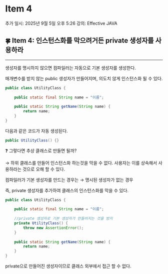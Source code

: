# Item 4

추가 일시: 2025년 9월 5일 오후 5:26
강의: Effective JAVA

## 🍀 Item 4: 인스턴스화를 막으려거든 private 생성자를 사용하라

---

생성자를 명시하지 않으면 컴파일러는 자동으로 기본 생성자를 생성한다.

매개변수를 받지 않는 public 생성자가 만들어지며, 의도치 않게 인스턴스화 될 수 있다.

```java
public class UtilityClass {
	
	public static final String name = "이름";
	
	public static String getName(String name) {
		return name;
	}
}
```

다음과 같은 코드가 자동 생성된다.

```java
public UtilityClass() {}
```

❓ 그렇다면 추상 클래스로 만들면 될까?

→ 하위 클래스를 만들어 인스턴스화 하는것을 막을 수 없다. 사용자는 이를 상속해서 사용하라는 것으로 오해 할 수 있다.

컴파일러가 기본 생성자를 만드는 경우는  → 명시된 생성자가 없는 경우

즉, private 생성자를 추가하여 클래스의 인스턴스화를 막을 수  있다.

```java
public class UtilityClass {
	
	public static final String name = "이름";
	
	//private 생성자로 기본 생성자가 만들어지는 것을 방지
	private UtilityClass() {
		throw new AssertionError();
	}
	
	public static String getName(String name) {
		return name;
	}
}
```

private으로 만들어진 생성자이므로 클래스 외부에서 접근 할 수 없다.